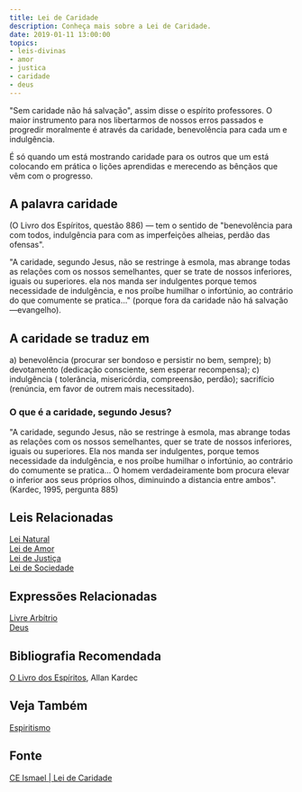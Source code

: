 ```yaml
---
title: Lei de Caridade
description: Conheça mais sobre a Lei de Caridade.
date: 2019-01-11 13:00:00
topics: 
- leis-divinas
- amor
- justica
- caridade
- deus
---
```


"Sem caridade não há salvação", assim disse o espírito professores. O
maior instrumento para nos libertarmos de nossos erros passados e progredir
moralmente é através da caridade, benevolência para cada um e indulgência. 

É só quando um está mostrando caridade para os outros que um está colocando em
prática o lições aprendidas e merecendo as bênçãos que vêm com o progresso. 

## A palavra caridade
(O Livro dos Espíritos, questão 886) — tem o sentido de "benevolência para com
todos, indulgência para com as imperfeições alheias, perdão das ofensas". 

"A caridade, segundo Jesus, não se restringe à esmola, mas abrange todas as
relações com os nossos semelhantes, quer se trate de nossos inferiores, iguais
ou superiores. ela nos manda ser indulgentes porque temos necessidade de
indulgência, e nos proíbe humilhar o infortúnio, ao contrário do que comumente
se pratica..." (porque fora da caridade não há salvação —evangelho).

## A caridade se traduz em
a) benevolência (procurar ser bondoso e persistir no bem, sempre); 
b) devotamento (dedicação consciente, sem esperar recompensa); 
c) indulgência ( tolerância, misericórdia, compreensão, perdão); sacrifício
(renúncia, em favor de outrem mais necessitado).

### O que é a caridade, segundo Jesus?
"A caridade, segundo Jesus, não se restringe à esmola, mas abrange todas
as relações com os nossos semelhantes, quer se trate de nossos
inferiores, iguais ou superiores. Ela nos manda ser indulgentes, porque
temos necessidade da indulgência, e nos proíbe humilhar o infortúnio, ao
contrário do comumente se pratica... O homem verdadeiramente bom procura
elevar o inferior aos seus próprios olhos, diminuindo a distancia entre
ambos". (Kardec, 1995, pergunta 885)

## Leis Relacionadas
[Lei Natural](../natural)  
[Lei de Amor](../amor)  
[Lei de Justiça](../justica)  
[Lei de Sociedade](../sociedade)  

## Expressões Relacionadas
[Livre Arbítrio](/sobre/livre-arbitrio)  
[Deus](/sobre/deus)

## Bibliografia Recomendada
[O Livro dos Espíritos](/livros/livro-dos-espiritos), Allan Kardec  

## Veja Também
[Espiritismo](/espiritismo)

## Fonte
[CE Ismael | Lei de Caridade](https://www.ceismael.com.br/download/apostila/apost1.htm)

